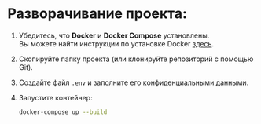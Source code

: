 # Разворачивание проекта:

1. Убедитесь, что **Docker** и **Docker Compose** установлены.  
   Вы можете найти инструкции по установке Docker [здесь](https://docs.docker.com/engine/install/).

2. Скопируйте папку проекта (или клонируйте репозиторий с помощью Git).

3. Создайте файл `.env` и заполните его конфиденциальными данными.

4. Запустите контейнер:
   ```bash
   docker-compose up --build
